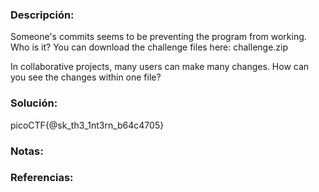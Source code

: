 ### Descripción: 
Someone's commits seems to be preventing the program from working. Who is it?
You can download the challenge files here:
challenge.zip 

In collaborative projects, many users can make many changes. How can you see the changes within one file?

### Solución:
picoCTF{@sk_th3_1nt3rn_b64c4705}
### Notas:

### Referencias: